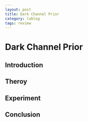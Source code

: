 ```yaml
---
layout: post
title: Dark Channel Prior
category: lablog
tags: review
---
```

# Dark Channel Prior
## Introduction
## Theroy
## Experiment
## Conclusion

